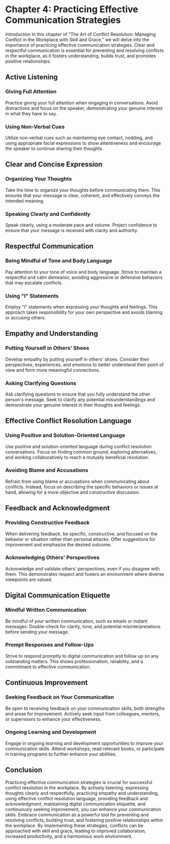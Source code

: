 Chapter 4: Practicing Effective Communication Strategies
========================================================

*Introduction* In this chapter of "The Art of Conflict Resolution: Managing Conflict in the Workplace with Skill and Grace," we will delve into the importance of practicing effective communication strategies. Clear and respectful communication is essential for preventing and resolving conflicts in the workplace, as it fosters understanding, builds trust, and promotes positive relationships.

Active Listening
----------------

### Giving Full Attention

Practice giving your full attention when engaging in conversations. Avoid distractions and focus on the speaker, demonstrating your genuine interest in what they have to say.

### Using Non-Verbal Cues

Utilize non-verbal cues such as maintaining eye contact, nodding, and using appropriate facial expressions to show attentiveness and encourage the speaker to continue sharing their thoughts.

Clear and Concise Expression
----------------------------

### Organizing Your Thoughts

Take the time to organize your thoughts before communicating them. This ensures that your message is clear, coherent, and effectively conveys the intended meaning.

### Speaking Clearly and Confidently

Speak clearly, using a moderate pace and volume. Project confidence to ensure that your message is received with clarity and authority.

Respectful Communication
------------------------

### Being Mindful of Tone and Body Language

Pay attention to your tone of voice and body language. Strive to maintain a respectful and calm demeanor, avoiding aggressive or defensive behaviors that may escalate conflicts.

### Using "I" Statements

Employ "I" statements when expressing your thoughts and feelings. This approach takes responsibility for your own perspective and avoids blaming or accusing others.

Empathy and Understanding
-------------------------

### Putting Yourself in Others' Shoes

Develop empathy by putting yourself in others' shoes. Consider their perspectives, experiences, and emotions to better understand their point of view and form more meaningful connections.

### Asking Clarifying Questions

Ask clarifying questions to ensure that you fully understand the other person's message. Seek to clarify any potential misunderstandings and demonstrate your genuine interest in their thoughts and feelings.

Effective Conflict Resolution Language
--------------------------------------

### Using Positive and Solution-Oriented Language

Use positive and solution-oriented language during conflict resolution conversations. Focus on finding common ground, exploring alternatives, and working collaboratively to reach a mutually beneficial resolution.

### Avoiding Blame and Accusations

Refrain from using blame or accusations when communicating about conflicts. Instead, focus on describing the specific behaviors or issues at hand, allowing for a more objective and constructive discussion.

Feedback and Acknowledgment
---------------------------

### Providing Constructive Feedback

When delivering feedback, be specific, constructive, and focused on the behavior or situation rather than personal attacks. Offer suggestions for improvement and emphasize the desired outcome.

### Acknowledging Others' Perspectives

Acknowledge and validate others' perspectives, even if you disagree with them. This demonstrates respect and fosters an environment where diverse viewpoints are valued.

Digital Communication Etiquette
-------------------------------

### Mindful Written Communication

Be mindful of your written communication, such as emails or instant messages. Double-check for clarity, tone, and potential misinterpretations before sending your message.

### Prompt Responses and Follow-Ups

Strive to respond promptly to digital communication and follow up on any outstanding matters. This shows professionalism, reliability, and a commitment to effective communication.

Continuous Improvement
----------------------

### Seeking Feedback on Your Communication

Be open to receiving feedback on your communication skills, both strengths and areas for improvement. Actively seek input from colleagues, mentors, or supervisors to enhance your effectiveness.

### Ongoing Learning and Development

Engage in ongoing learning and development opportunities to improve your communication skills. Attend workshops, read relevant books, or participate in training programs to further enhance your abilities.

Conclusion
----------

Practicing effective communication strategies is crucial for successful conflict resolution in the workplace. By actively listening, expressing thoughts clearly and respectfully, practicing empathy and understanding, using effective conflict resolution language, providing feedback and acknowledgment, maintaining digital communication etiquette, and continuously seeking improvement, you can enhance your communication skills. Embrace communication as a powerful tool for preventing and resolving conflicts, building trust, and fostering positive relationships within the workplace. By implementing these strategies, conflicts can be approached with skill and grace, leading to improved collaboration, increased productivity, and a harmonious work environment.
